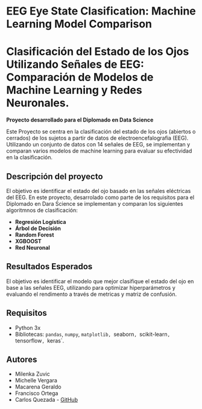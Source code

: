 # EEG Eye State Clasification: Machine Learning Model Comparison
# Clasificación del Estado de los Ojos Utilizando Señales de EEG: Comparación de Modelos de Machine Learning y Redes Neuronales.
**Proyecto desarrollado para el Diplomado en Data Science**

Este Proyecto se centra en la clasificación del estado de los ojos (abiertos o cerrados) de los sujetos a partir de datos de electroencefalografia (EEG). Utilizando un conjunto de datos con 14 señales de EEG, se implementan y comparan varios modelos de machine learning para evaluar su efectividad en la clasificación. 

## Descripción del proyecto

El objetivo es identificar el estado del ojo basado en las señales eléctricas del EEG. En este proyecto, desarrolado como parte de los requisitos para el Diplomado en Dara Science se implementan y comparan los siguientes algoritmnos de clasificación:

* **Regresión Logística**
* **Árbol de Decisión**
* **Random Forest**
* **XGBOOST**
* **Red Neuronal**

## Resultados Esperados

El objetivo es identificar el modelo que mejor clasifique el estado del ojo en base a las señales EEG, utilizando para optimizar hiperparámetros y evaluando el rendimento a través de metricas y matriz de confusión. 

## Requisitos

* Python 3x
* Bibliotecas: `pandas`, `numpy`, `matplotlib, `seaborn`, `scikit-learn`, `tensorflow`, `keras`.

## Autores

* Milenka Zuvic
* Michelle Vergara
* Macarena Geraldo
* Francisco Ortega
* Carlos Quezada - [GitHub](https://github.com/ciquezada)
